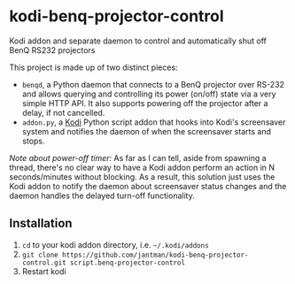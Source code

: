 # kodi-benq-projector-control

Kodi addon and separate daemon to control and automatically shut off BenQ RS232 projectors

This project is made up of two distinct pieces:

* ``benqd``, a Python daemon that connects to a BenQ projector over RS-232 and allows querying and controlling its power (on/off) state via a very simple HTTP API. It also supports powering off the projector after a delay, if not cancelled.
* ``addon.py``, a [Kodi](https://kodi.tv/) Python script addon that hooks into Kodi's screensaver system and notifies the daemon of when the screensaver starts and stops.

*Note about power-off timer:* As far as I can tell, aside from spawning a thread, there's no clear way to have a Kodi addon perform an action in N seconds/minutes without blocking. As a result, this solution just uses the Kodi addon to notify the daemon about screensaver status changes and the daemon handles the delayed turn-off functionality.

## Installation

1. ``cd`` to your kodi addon directory, i.e. ``~/.kodi/addons``
2. ``git clone https://github.com/jantman/kodi-benq-projector-control.git script.benq-projector-control``
3. Restart kodi
